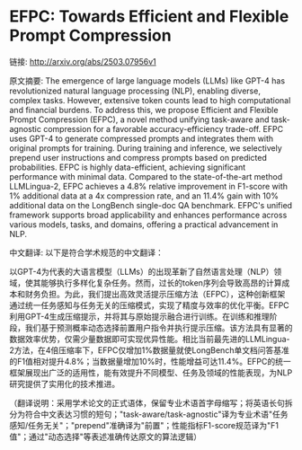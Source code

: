 # EFPC: Towards Efficient and Flexible Prompt Compression

链接: http://arxiv.org/abs/2503.07956v1

原文摘要:
The emergence of large language models (LLMs) like GPT-4 has revolutionized
natural language processing (NLP), enabling diverse, complex tasks. However,
extensive token counts lead to high computational and financial burdens. To
address this, we propose Efficient and Flexible Prompt Compression (EFPC), a
novel method unifying task-aware and task-agnostic compression for a favorable
accuracy-efficiency trade-off. EFPC uses GPT-4 to generate compressed prompts
and integrates them with original prompts for training. During training and
inference, we selectively prepend user instructions and compress prompts based
on predicted probabilities. EFPC is highly data-efficient, achieving
significant performance with minimal data. Compared to the state-of-the-art
method LLMLingua-2, EFPC achieves a 4.8% relative improvement in F1-score with
1% additional data at a 4x compression rate, and an 11.4% gain with 10%
additional data on the LongBench single-doc QA benchmark. EFPC's unified
framework supports broad applicability and enhances performance across various
models, tasks, and domains, offering a practical advancement in NLP.

中文翻译:
以下是符合学术规范的中文翻译：

以GPT-4为代表的大语言模型（LLMs）的出现革新了自然语言处理（NLP）领域，使其能够执行多样化复杂任务。然而，过长的token序列会导致高昂的计算成本和财务负担。为此，我们提出高效灵活提示压缩方法（EFPC），这种创新框架通过统一任务感知与任务无关的压缩模式，实现了精度与效率的优化平衡。EFPC利用GPT-4生成压缩提示，并将其与原始提示融合进行训练。在训练和推理阶段，我们基于预测概率动态选择前置用户指令并执行提示压缩。该方法具有显著的数据效率优势，仅需少量数据即可实现优异性能。相比当前最先进的LLMLingua-2方法，在4倍压缩率下，EFPC仅增加1%数据量就使LongBench单文档问答基准的F1值相对提升4.8%；当数据量增加10%时，性能增益可达11.4%。EFPC的统一框架展现出广泛的适用性，能有效提升不同模型、任务及领域的性能表现，为NLP研究提供了实用化的技术推进。

（翻译说明：采用学术论文的正式语体，保留专业术语首字母缩写；将英语长句拆分为符合中文表达习惯的短句；"task-aware/task-agnostic"译为专业术语"任务感知/任务无关"；"prepend"准确译为"前置"；性能指标F1-score规范译为"F1值"；通过"动态选择"等表述准确传达原文的算法逻辑）
